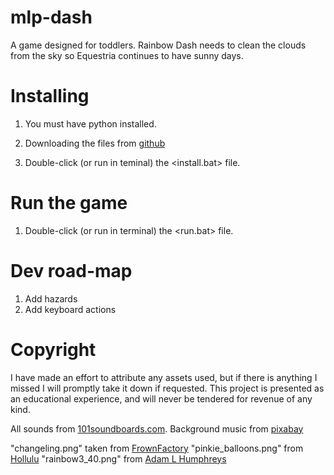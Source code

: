 # mlp-dash

A game designed for toddlers. Rainbow Dash needs to clean the clouds from the sky so Equestria continues to have sunny days.

# Installing

1. You must have python installed.

2. Downloading the files from [github](https://github.com/jonalfarlinga/mlp-dash)

3. Double-click (or run in teminal) the <install.bat> file.

# Run the game

1. Double-click (or run in terminal) the <run.bat> file.

# Dev road-map

1. Add hazards
2. Add keyboard actions

# Copyright

I have made an effort to attribute any assets used, but if there is anything I missed I will promptly take it down if requested. This project is presented as an educational experience, and will never be tendered for revenue of any kind.

All sounds from [101soundboards.com](101soundboards.com).
Background music from [pixabay](https://pixabay.com/music/happy-childrens-tunes-playful-140946/)

"changeling.png" taken from [FrownFactory](https://www.deviantart.com/frownfactory/art/Angry-Flying-Changeling-701772000)
"pinkie_balloons.png" from [Hollulu](https://www.deviantart.com/hollulu/art/Pinkie-Pie-Balloons-Vector-211376365)
"rainbow3_40.png" from [Adam L Humphreys](https://www.deviantart.com/adamlhumphreys/art/Rainbow-Dash-Flying-257999399)
